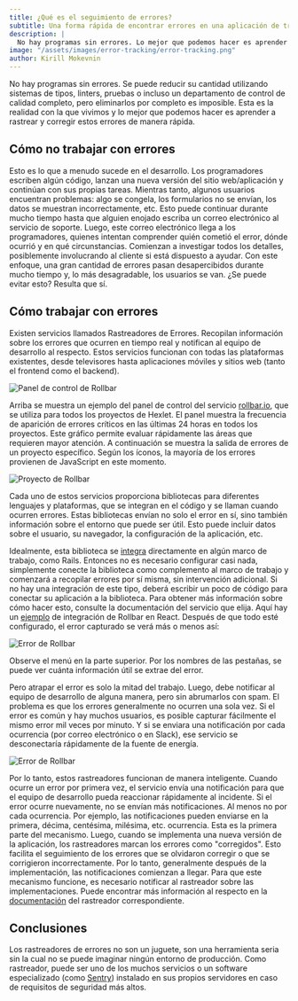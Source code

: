 ```yaml
---
title: ¿Qué es el seguimiento de errores?
subtitle: Una forma rápida de encontrar errores en una aplicación de trabajo
description: |
  No hay programas sin errores. Lo mejor que podemos hacer es aprender a rastrear y corregir estos errores.
image: "/assets/images/error-tracking/error-tracking.png"
author: Kirill Mokevnin
---
```


No hay programas sin errores. Se puede reducir su cantidad utilizando sistemas de tipos, linters, pruebas o incluso un departamento de control de calidad completo, pero eliminarlos por completo es imposible. Esta es la realidad con la que vivimos y lo mejor que podemos hacer es aprender a rastrear y corregir estos errores de manera rápida.

## Cómo no trabajar con errores

Esto es lo que a menudo sucede en el desarrollo. Los programadores escriben algún código, lanzan una nueva versión del sitio web/aplicación y continúan con sus propias tareas. Mientras tanto, algunos usuarios encuentran problemas: algo se congela, los formularios no se envían, los datos se muestran incorrectamente, etc. Esto puede continuar durante mucho tiempo hasta que alguien enojado escriba un correo electrónico al servicio de soporte. Luego, este correo electrónico llega a los programadores, quienes intentan comprender quién cometió el error, dónde ocurrió y en qué circunstancias. Comienzan a investigar todos los detalles, posiblemente involucrando al cliente si está dispuesto a ayudar. Con este enfoque, una gran cantidad de errores pasan desapercibidos durante mucho tiempo y, lo más desagradable, los usuarios se van. ¿Se puede evitar esto? Resulta que sí.

<Banner name="intensive-devops" />

## Cómo trabajar con errores

Existen servicios llamados Rastreadores de Errores. Recopilan información sobre los errores que ocurren en tiempo real y notifican al equipo de desarrollo al respecto. Estos servicios funcionan con todas las plataformas existentes, desde televisores hasta aplicaciones móviles y sitios web (tanto el frontend como el backend).

![Panel de control de Rollbar](/assets/images/error-tracking/rollbar-dashboard.jpg)

Arriba se muestra un ejemplo del panel de control del servicio [rollbar.io](https://rollbar.io/), que se utiliza para todos los proyectos de Hexlet. El panel muestra la frecuencia de aparición de errores críticos en las últimas 24 horas en todos los proyectos. Este gráfico permite evaluar rápidamente las áreas que requieren mayor atención. A continuación se muestra la salida de errores de un proyecto específico. Según los íconos, la mayoría de los errores provienen de JavaScript en este momento.

![Proyecto de Rollbar](/assets/images/error-tracking/rollbar-project.jpg)

Cada uno de estos servicios proporciona bibliotecas para diferentes lenguajes y plataformas, que se integran en el código y se llaman cuando ocurren errores. Estas bibliotecas envían no solo el error en sí, sino también información sobre el entorno que puede ser útil. Esto puede incluir datos sobre el usuario, su navegador, la configuración de la aplicación, etc.

Idealmente, esta biblioteca se [integra](https://docs.rollbar.com/docs/rails) directamente en algún marco de trabajo, como Rails. Entonces no es necesario configurar casi nada, simplemente conecte la biblioteca como complemento al marco de trabajo y comenzará a recopilar errores por sí misma, sin intervención adicional. Si no hay una integración de este tipo, deberá escribir un poco de código para conectar su aplicación a la biblioteca. Para obtener más información sobre cómo hacer esto, consulte la documentación del servicio que elija. Aquí hay un [ejemplo](https://docs.rollbar.com/docs/react) de integración de Rollbar en React. Después de que todo esté configurado, el error capturado se verá más o menos así:

![Error de Rollbar](/assets/images/error-tracking/rollbar-error.jpg)

Observe el menú en la parte superior. Por los nombres de las pestañas, se puede ver cuánta información útil se extrae del error.

Pero atrapar el error es solo la mitad del trabajo. Luego, debe notificar al equipo de desarrollo de alguna manera, pero sin abrumarlos con spam. El problema es que los errores generalmente no ocurren una sola vez. Si el error es común y hay muchos usuarios, es posible capturar fácilmente el mismo error mil veces por minuto. Y si se enviara una notificación por cada ocurrencia (por correo electrónico o en Slack), ese servicio se desconectaría rápidamente de la fuente de energía.

![Error de Rollbar](/assets/images/error-tracking/rollbar-notifications.jpg)

Por lo tanto, estos rastreadores funcionan de manera inteligente. Cuando ocurre un error por primera vez, el servicio envía una notificación para que el equipo de desarrollo pueda reaccionar rápidamente al incidente. Si el error ocurre nuevamente, no se envían más notificaciones. Al menos no por cada ocurrencia. Por ejemplo, las notificaciones pueden enviarse en la primera, décima, centésima, milésima, etc. ocurrencia. Esta es la primera parte del mecanismo. Luego, cuando se implementa una nueva versión de la aplicación, los rastreadores marcan los errores como "corregidos". Esto facilita el seguimiento de los errores que se olvidaron corregir o que se corrigieron incorrectamente. Por lo tanto, generalmente después de la implementación, las notificaciones comienzan a llegar. Para que este mecanismo funcione, es necesario notificar al rastreador sobre las implementaciones. Puede encontrar más información al respecto en la [documentación](https://docs.rollbar.com/docs/deploy-tracking) del rastreador correspondiente.

## Conclusiones

Los rastreadores de errores no son un juguete, son una herramienta seria sin la cual no se puede imaginar ningún entorno de producción. Como rastreador, puede ser uno de los muchos servicios o un software especializado (como [Sentry](https://github.com/getsentry/sentry)) instalado en sus propios servidores en caso de requisitos de seguridad más altos.